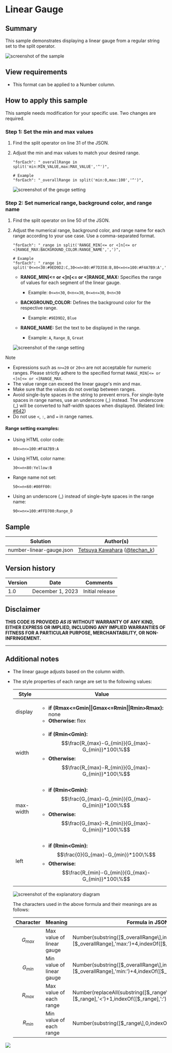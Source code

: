 # Linear Gauge

## Summary

This sample demonstrates displaying a linear gauge from a regular string set to the split operator.

![screenshot of the sample](./assets/screenshot.png)

## View requirements

- This format can be applied to a Number column.

## How to apply this sample

This sample needs modification for your specific use. Two changes are required.

### Step 1: Set the min and max values

1. Find the split operator on line 31 of the JSON.
2. Adjust the min and max values to match your desired range.

    ```
    "forEach": "_overallRange in split('min:MIN_VALUE,max:MAX_VALUE','^')",

    # Example
    "forEach": "_overallRange in split('min:0,max:100','^')",
    ```

    ![screenshot of the geuge setting](./assets/gauge-setting.png)

### Step 2: Set numerical range, background color, and range name

1. Find the split operator on line 50 of the JSON.
2. Adjust the numerical range, background color, and range name for each range according to your use case. Use a comma-separated format.

    ```
    "forEach": "_range in split('RANGE_MIN[<= or <]n[<= or <]RANGE_MAX:BACKGROUND_COLOR:RANGE_NAME',',')",

    # Example
    "forEach": "_range in split('0<=n<30:#9ED9D2:C,30<=n<80:#F7D358:B,80<=n<=100:#F4A7B9:A',',')",
    ```

    - **RANGE_MIN[<= or <]n[<= or <]RANGE_MAX:** Specifies the range of values for each segment of the linear gauge.
        - Example: `0<=n<30`, `0<n<=30`, `0<=n<=30`, `0<n<30`

    - **BACKGROUND_COLOR:** Defines the background color for the respective range.
        - Example: `#9ED9D2`, `Blue`

    - **RANGE_NAME:** Set the text to be displayed in the range.
        - Example: `A`, `Range_B`, `Great`

    ![screenshot of the range setting](./assets/range-setting.png)

> [!NOTE]  
> - Expressions such as `n>=20` or `20<n` are not acceptable for numeric ranges. Please strictly adhere to the specified format `RANGE_MIN[<= or <]n[<= or <]RANGE_MAX`.
> - The value range can exceed the linear gauge's min and max.
> - Make sure that the values do not overlap between ranges.
> - Avoid single-byte spaces in the string to prevent errors. For single-byte spaces in range names, use an underscore (\_) instead. The underscore (\_) will be converted to half-width spaces when displayed. (Related link: [#642](https://github.com/pnp/List-Formatting/issues/642))
> - Do not use `<`, `:`, and `=` in range names.

#### Range setting examples:

- Using HTML color code:
    ```
    80<=n<=100:#F4A7B9:A
    ```

- Using HTML color name:
    ```
    30<=n<80:Yellow:B
    ```

- Range name not set:
    ```
    50<=n<60:#00FF00:
    ```

- Using an underscore (\_) instead of single-byte spaces in the range name:
    ```
    90<=n<=100:#FFD700:Range_D
    ```

## Sample

Solution|Author(s)
--------|---------
number-linear-gauge.json | [Tetsuya Kawahara](https://github.com/tecchan1107) ([@techan_k](https://twitter.com/techan_k))

## Version history

Version |Date             |Comments
--------|-----------------|--------
1.0     |December 1, 2023 |Initial release

## Disclaimer
**THIS CODE IS PROVIDED *AS IS* WITHOUT WARRANTY OF ANY KIND, EITHER EXPRESS OR IMPLIED, INCLUDING ANY IMPLIED WARRANTIES OF FITNESS FOR A PARTICULAR PURPOSE, MERCHANTABILITY, OR NON-INFRINGEMENT.**

---

## Additional notes

- The linear gauge adjusts based on the column width.
- The style properties of each range are set to the following values:
      
    |Style|Value|
    |---|---|
    |display|<ul><li>**if (Rmax<=Gmin&#124;&#124;Gmax<=Rmin&#124;&#124;Rmin>Rmax):** none</li><li>**Otherwise:** flex</li></ul>|
    |width|<ul><li>**if (Rmin<Gmin):** $$\frac{R_{max}-G_{min}}{G_{max}-G_{min}}*100\%$$</li><li>**Otherwise:** $$\frac{R_{max}-R_{min}}{G_{max}-G_{min}}*100\%$$</li></ul>|
    |max-width|<ul><li>**if (Rmin<Gmin):** $$\frac{G_{max}-G_{min}}{G_{max}-G_{min}}*100\%$$</li><li>**Otherwise:** $$\frac{G_{max}-R_{min}}{G_{max}-G_{min}}*100\%$$</li></ul>|
    |left|<ul><li>**if (Rmin<Gmin):** $$\frac{0}{G_{max}-G_{min}}*100\%$$</li><li>**Otherwise:** $$\frac{R_{min}-G_{min}}{G_{max}-G_{min}}*100\%$$</li></ul>| 

    ![screenshot of the explanatory diagram](./assets/explanatory-diagram.png)

    The characters used in the above formula and their meanings are as follows:        

    |Character|Meaning|Formula in JSON|
    |---|---|---|
    |$$G_{max}$$|Max value of linear gauge|Number\(substring\(\[$_overallRange\],indexOf\(\[$_overallRange\],'max:'\)+4,indexOf\(\[$_overallRange\]+'^','^'\)\)\)|
    |$$G_{min}$$|Min value of linear gauge|Number\(substring\(\[$_overallRange\],indexOf\(\[$_overallRange\],'min:'\)+4,indexOf\(\[$_overallRange\],','\)\)\)|
    |$$R_{max}$$|Max value of each range|Number\(replaceAll\(substring\(\[$_range\],lastIndexOf\(\[$_range\],'<'\)+1,indexOf\(\[$_range\],':'\)\),'=',''\)\)|
    |$$R_{min}$$|Min value of each range|Number\(substring\(\[$_range\],0,indexOf\(\[$_range\],'<'\)\)\)|

<img src="https://pnptelemetry.azurewebsites.net/list-formatting/column-samples/number-linear-gauge" />